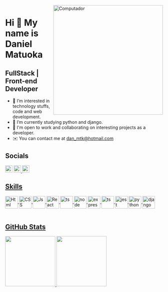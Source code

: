<img src="https://raw.githubusercontent.com/MicaelliMedeiros/micaellimedeiros/master/image/computer-illustration.png" min-width="400px" max-width="400px" width="350px" align="right" alt="Computador">

Hi 👋 My name is Daniel Matuoka
===============================

FullStack | Front-end Developer
-------------------

- 👀 I’m interested in technology stuffs, code and web development.
- 🌱 I’m currently studying python and django.
- 🤝 I'm open to work and collaborating on interesting projects as a developer.
- ✉️  You can contact me at [dan\_mtk@hotmail.com](mailto:dan_mtk@hotmail.com)


## Socials
<a target="_blank" href="https://www.linkedin.com/in/danielmatuoka/">
<img height="23" src="https://img.shields.io/badge/-LinkedIn-blue?style=flat-square&logo=Linkedin&logoColor=white&link=https://www.linkedin.com/in/danielmatuoka/"/></a> 
<a target="_blank" href="https://www.instagram.com/dan_mtk_/">
<img height="23" src="https://img.shields.io/badge/-dan_mtk_-E4405F?style=flat-square&logo=instagram&logoColor=white"
</a>
<a target="_blank" href="https://www.codewars.com/users/dan-matuoka">
<img height="23" src="https://img.shields.io/badge/-Codewars-B1361E?style=flat-square&logo=Codewars&logoColor=white"
</a>

## Skills
<div style="display: inline_block">
<a href="https://github.com/danmatuoka">
 <img align="center" alt="Html" height="40" width="40" src="https://cdn.jsdelivr.net/gh/devicons/devicon/icons/html5/html5-original-wordmark.svg" />
 <img align="center" alt="CSS" height="40" width="40" src="https://cdn.jsdelivr.net/gh/devicons/devicon/icons/css3/css3-original-wordmark.svg" />
 <img align="center" alt="Js" height="40" width="40" src="https://cdn.jsdelivr.net/gh/devicons/devicon/icons/javascript/javascript-plain.svg" />
 <img align="center" alt="React" height="40" width="40" src="https://cdn.jsdelivr.net/gh/devicons/devicon/icons/react/react-original.svg" />
 <img align="center" alt="ts" height="40" width="40" src="https://cdn.jsdelivr.net/gh/devicons/devicon/icons/typescript/typescript-original.svg" />
 <img align="center" alt="node" height="40" width="40" src="https://cdn.jsdelivr.net/gh/devicons/devicon/icons/nodejs/nodejs-original.svg" />
 <img align="center" alt="express" height="40" width="40" src="https://cdn.jsdelivr.net/gh/devicons/devicon/icons/express/express-original.svg" />
<img align="center" alt="ts" height="40" width="40" src="https://cdn.jsdelivr.net/gh/devicons/devicon/icons/postgresql/postgresql-original-wordmark.svg" />
 <img align="center" alt="jest" height="40" width="40" src="https://cdn.jsdelivr.net/gh/devicons/devicon/icons/jest/jest-plain.svg" />
 <img align="center" alt="python" height="40" width="40" src="https://cdn.jsdelivr.net/gh/devicons/devicon/icons/python/python-original-wordmark.svg" />
 <img align="center" alt="django" height="40" width="40" src="https://cdn.jsdelivr.net/gh/devicons/devicon/icons/django/django-plain.svg" />

</div>

<br>

## GitHub Stats
<div>
<a href="https://github.com/danmatuoka">
<img height="160em" src="https://github-stats-one-tau.vercel.app/api?username=danmatuoka&show_icons=true&theme=cobalt"/> 
<img height="160em" src="https://github-stats-one-tau.vercel.app/api/top-langs/?username=danmatuoka&layout=compact&langs_count=7&theme=cobalt"/>
</div>

<!---
danmatuoka/danmatuoka is a ✨ special ✨ repository because its `README.md` (this file) appears on your GitHub profile.
You can click the Preview link to take a look at your changes.
--->

